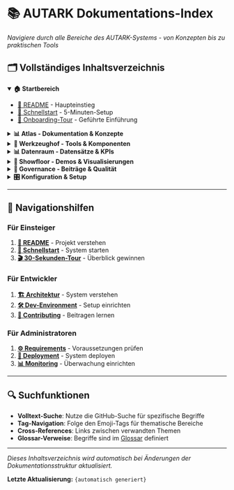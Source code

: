 # 📚 AUTARK Dokumentations-Index

*Navigiere durch alle Bereiche des AUTARK-Systems - von Konzepten bis zu praktischen Tools*

## 🗂️ Vollständiges Inhaltsverzeichnis

<details open>
<summary><strong>🏠 Startbereich</strong></summary>

- [📖 README](../README.md) - Haupteinstieg
- [🚀 Schnellstart](./onboarding/quickstart.md) - 5-Minuten-Setup
- [🎯 Onboarding-Tour](./onboarding/tour.md) - Geführte Einführung

</details>

<details>
<summary><strong>📊 Atlas - Dokumentation & Konzepte</strong></summary>

### Architektur & Design
- [🏗️ System-Architektur](./atlas/architecture.md) - Gesamtsystem-Überblick
- [🔄 Datenfluss](./atlas/dataflow.md) - Pipeline-Architektur
- [🎨 Design-Prinzipien](./atlas/design-principles.md) - UI/UX-Leitlinien

### Kernkomponenten
- [🧠 AKIS - Knowledge Integration](./atlas/knowledge.md) - Wissenssystem
- [🎬 Video-AI Pipeline](./atlas/video-ai.md) - Multimedia-Verarbeitung
- [🤖 Agent-Orchestrator](./atlas/orchestrator.md) - Agent-Management
- [🌐 Dashboard-System](./atlas/dashboard.md) - Monitoring & UI

### Governance & Sicherheit
- [🛡️ Sicherheitskonzept](./atlas/security.md) - Security-Framework
- [⚖️ Ethik-Leitlinien](./atlas/ethics.md) - Responsible AI
- [🔒 Datenschutz](./atlas/privacy.md) - Privacy-by-Design
- [📋 Compliance](./atlas/compliance.md) - Standards & Zertifizierungen

### Referenz
- [📘 Glossar](./atlas/glossary.md) - Begriffe & Definitionen
- [🔗 API-Referenz](./atlas/api-reference.md) - Technische Schnittstellen
- [📚 Entwickler-Handbuch](./atlas/developer-guide.md) - Deep-Dive

</details>

<details>
<summary><strong>🔧 Werkzeughof - Tools & Komponenten</strong></summary>

### Hauptwerkzeuge
- [🎛️ System-Launcher](./tools/launcher.md) - AUTARK Launcher
- [🧠 Knowledge-Tools](./tools/knowledge.md) - AKIS-Werkzeuge
- [🎥 Video-Processing](./tools/video-processing.md) - Video-AI-Tools
- [📊 Analytics-Suite](./tools/analytics.md) - Analyse-Werkzeuge

### Entwicklertools
- [🛠️ Dev-Environment](./tools/development.md) - Entwicklungsumgebung
- [🧪 Testing-Framework](./tools/testing.md) - Test-Infrastruktur
- [📦 Build-System](./tools/build.md) - CI/CD-Pipeline
- [🔧 Debugging-Tools](./tools/debugging.md) - Fehleranalyse

### Integrationen
- [🔌 API-Gateway](./tools/api-gateway.md) - Schnittstellen-Management
- [📡 External-APIs](./tools/external-apis.md) - Externe Dienste
- [🔗 Webhooks](./tools/webhooks.md) - Event-Integration

</details>

<details>
<summary><strong>📊 Datenraum - Datensätze & KPIs</strong></summary>

### Datenquellen
- [🗃️ Primärdaten](./data/primary-sources.md) - Haupt-Datensätze
- [🔄 Pipeline-Daten](./data/pipeline-data.md) - Verarbeitungsdaten
- [📈 Metriken](./data/metrics.md) - System-Kennzahlen

### Analytics & Reporting
- [📊 KPI-Dashboard](./data/kpi-dashboard.md) - Leistungsindikatoren
- [📈 Trend-Analyse](./data/trend-analysis.md) - Zeitreihen-Auswertung
- [🎯 Performance-Tracking](./data/performance.md) - System-Performance

### Datenqualität
- [✅ Data-Quality](./data/quality.md) - Qualitätssicherung
- [🔍 Audit-Trail](./data/audit.md) - Nachverfolgbarkeit
- [📋 Governance](./data/governance.md) - Datenverwaltung

</details>

<details>
<summary><strong>🎪 Showfloor - Demos & Visualisierungen</strong></summary>

### Live-Diagramme
- [🗺️ System-Map](./demos/system-map.md) - Interaktive Architektur
- [🌊 Live-Dataflow](./demos/live-dataflow.md) - Echtzeit-Pipeline
- [🛣️ Interactive-Roadmap](./demos/roadmap.md) - Entwicklungsplanung

### Demo-Szenarien
- [🎬 Video-AI-Demo](./demos/video-ai-demo.md) - Multimedia-Showcase
- [🧠 Knowledge-Demo](./demos/knowledge-demo.md) - AKIS-Demonstration
- [🤖 Agent-Demo](./demos/agent-demo.md) - Orchestrator-Beispiele

### Tutorials & Walkthroughs
- [📖 30-Sekunden-Tour](./demos/30-second-tour.md) - Schnell-Überblick
- [🏃 5-Minuten-Walkthrough](./demos/5-minute-walkthrough.md) - Praxis-Einstieg
- [🚀 60-Minuten-Deep-Dive](./demos/60-minute-deep-dive.md) - Vollständiger Durchgang

</details>

<details>
<summary><strong>🤝 Governance - Beiträge & Qualität</strong></summary>

### Contributing
- [📝 Contribution-Guide](./governance/contributing.md) - Beitragsrichtlinien
- [🎯 Good-First-Issues](./governance/good-first-issues.md) - Einstiegs-Aufgaben
- [📋 Code-of-Conduct](./governance/code-of-conduct.md) - Verhaltenskodex

### Entwicklungsprozess
- [🔄 Development-Workflow](./governance/workflow.md) - Entwicklungsablauf
- [✅ Quality-Standards](./governance/quality.md) - Qualitätssicherung
- [🧪 Review-Process](./governance/review-process.md) - Code-Review

### Release-Management
- [📦 Release-Notes](./governance/releases.md) - Versionshistorie
- [🗂️ Changelog](./governance/changelog.md) - Änderungsprotokoll
- [🛣️ Roadmap](./governance/roadmap.md) - Entwicklungsplanung

</details>

<details>
<summary><strong>🎛️ Konfiguration & Setup</strong></summary>

### Installation & Setup
- [⚙️ System-Requirements](./setup/requirements.md) - Systemvoraussetzungen
- [🔧 Installation-Guide](./setup/installation.md) - Installationsanleitung
- [🎯 Configuration](./setup/configuration.md) - Konfiguration

### Deployment
- [🚀 Deployment-Guide](./setup/deployment.md) - Deployment-Anleitung
- [🐳 Docker-Setup](./setup/docker.md) - Container-Deployment
- [☁️ Cloud-Deployment](./setup/cloud.md) - Cloud-Infrastruktur

### Monitoring & Maintenance
- [📊 Monitoring-Setup](./setup/monitoring.md) - Überwachung
- [🔧 Maintenance](./setup/maintenance.md) - Wartung
- [🚨 Troubleshooting](./setup/troubleshooting.md) - Problembehandlung

</details>

---

## 🧭 Navigationshilfen

### Für Einsteiger
1. **[📖 README](../README.md)** - Projekt verstehen
2. **[🚀 Schnellstart](./onboarding/quickstart.md)** - System starten
3. **[🎬 30-Sekunden-Tour](./demos/30-second-tour.md)** - Überblick gewinnen

### Für Entwickler
1. **[🏗️ Architektur](./atlas/architecture.md)** - System verstehen
2. **[🛠️ Dev-Environment](./tools/development.md)** - Setup einrichten
3. **[📝 Contributing](./governance/contributing.md)** - Beitragen lernen

### Für Administratoren
1. **[⚙️ Requirements](./setup/requirements.md)** - Voraussetzungen prüfen
2. **[🚀 Deployment](./setup/deployment.md)** - System deployen
3. **[📊 Monitoring](./setup/monitoring.md)** - Überwachung einrichten

---

## 🔍 Suchfunktionen

- **Volltext-Suche**: Nutze die GitHub-Suche für spezifische Begriffe
- **Tag-Navigation**: Folge den Emoji-Tags für thematische Bereiche
- **Cross-References**: Links zwischen verwandten Themen
- **Glossar-Verweise**: Begriffe sind im [Glossar](./atlas/glossary.md) definiert

---

*Dieses Inhaltsverzeichnis wird automatisch bei Änderungen der Dokumentationsstruktur aktualisiert.*

**Letzte Aktualisierung:** `{automatisch generiert}`